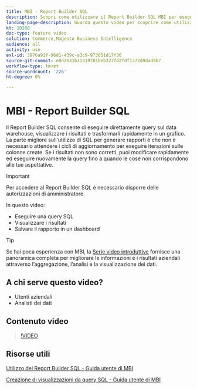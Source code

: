 ```yaml
---
title: MBI - Report Builder SQL
description: Scopri come utilizzare il Report Builder SQL MBI per eseguire direttamente query sul data warehouse, visualizzare i risultati e trasformarli rapidamente in un grafico.
landing-page-description: Guarda questo video per scoprire come utilizzare il Report Builder SQL MBI per eseguire direttamente query sul data warehouse, visualizzare i risultati e trasformarli rapidamente in un grafico.
kt: 10288
doc-type: feature video
solution: Commerce,Magento Business Intelligence
audience: all
activity: use
exl-id: 3976a91f-96d1-439c-a3c9-973051d17f36
source-git-commit: e8d2631b31319701beb327f42fdf1372d9dad9b7
workflow-type: tm+mt
source-wordcount: '226'
ht-degree: 0%

---
```


# MBI - Report Builder SQL

Il Report Builder SQL consente di eseguire direttamente query sul data warehouse, visualizzare i risultati e trasformarli rapidamente in un grafico. La parte migliore sull&#39;utilizzo di SQL per generare rapporti è che non è necessario attendere i cicli di aggiornamento per eseguire iterazioni sulle colonne create. Se i risultati non sono corretti, puoi modificare rapidamente ed eseguire nuovamente la query fino a quando le cose non corrispondono alle tue aspettative.

>[!IMPORTANT]
>
>Per accedere al Report Builder SQL è necessario disporre delle autorizzazioni di amministratore.

In questo video:

- Eseguire una query SQL
- Visualizzare i risultati
- Salvare il rapporto in un dashboard

>[!TIP]
>
>Se hai poca esperienza con MBI, la [Serie video introduttive](1-overview.md) fornisce una panoramica completa per migliorare le informazioni e i risultati aziendali attraverso l’aggregazione, l’analisi e la visualizzazione dei dati.

## A chi serve questo video?

- Utenti aziendali
- Analisti dei dati

## Contenuto video

>[!VIDEO](https://video.tv.adobe.com/v/342406?quality=12&learn=on)

## Risorse utili

[Utilizzo del Report Builder SQL - Guida utente di MBI](https://experienceleague.adobe.com/docs/commerce-business-intelligence/mbi/analyze/sql/sql-rpt-bldr.html)

[Creazione di visualizzazioni da query SQL - Guida utente di MBI](https://experienceleague.adobe.com/docs/commerce-business-intelligence/mbi/tutorials/create-visuals-from-sql.html)

